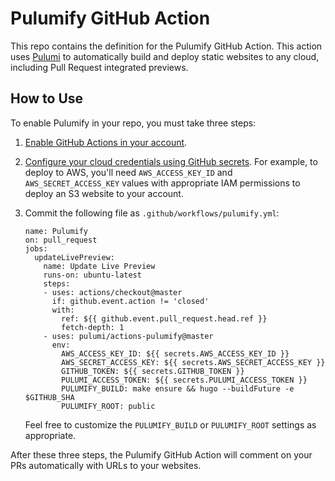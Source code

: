 # Pulumify GitHub Action

This repo contains the definition for the Pulumify GitHub Action. This action uses [Pulumi](https://pulumi.com)
to automatically build and deploy static websites to any cloud, including Pull Request integrated previews.

## How to Use

To enable Pulumify in your repo, you must take three steps:

1) [Enable GitHub Actions in your account](https://github.com/features/actions/signup/).

2) [Configure your cloud credentials using GitHub secrets](
   https://help.github.com/en/articles/virtual-environments-for-github-actions#creating-and-using-secrets-encrypted-variables).
   For example, to deploy to AWS, you'll need `AWS_ACCESS_KEY_ID` and `AWS_SECRET_ACCESS_KEY` values with appropriate
   IAM permissions to deploy an S3 website to your account.

3) Commit the following file as `.github/workflows/pulumify.yml`:

    ```
    name: Pulumify
    on: pull_request
    jobs:
      updateLivePreview:
        name: Update Live Preview
        runs-on: ubuntu-latest
        steps:
        - uses: actions/checkout@master
          if: github.event.action != 'closed'
          with:
            ref: ${{ github.event.pull_request.head.ref }}
            fetch-depth: 1
        - uses: pulumi/actions-pulumify@master
          env:
            AWS_ACCESS_KEY_ID: ${{ secrets.AWS_ACCESS_KEY_ID }}
            AWS_SECRET_ACCESS_KEY: ${{ secrets.AWS_SECRET_ACCESS_KEY }}
            GITHUB_TOKEN: ${{ secrets.GITHUB_TOKEN }}
            PULUMI_ACCESS_TOKEN: ${{ secrets.PULUMI_ACCESS_TOKEN }}
            PULUMIFY_BUILD: make ensure && hugo --buildFuture -e $GITHUB_SHA
            PULUMIFY_ROOT: public
    ```

   Feel free to customize  the `PULUMIFY_BUILD` or `PULUMIFY_ROOT` settings as appropriate.

After these three steps, the Pulumify GitHub Action will comment on your PRs automatically with URLs to your websites.
